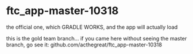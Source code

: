 # ftc_app-master-10318
the official one, which GRADLE WORKS, and the app will actually load

this is the gold team branch... if you came here without seeing the master branch, go see it: github.com/acthegreat/ftc_app-master-10318
